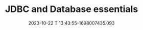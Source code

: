 ---
title: "JDBC and Database essentials"
date: 2023-10-22 T 13:43:55-1698007435.093
draft: false
collapsible: true
enableToc: true
meta_image: tech/high_performance_java_persistence/hpjp_horizontal.jpg
image: tech/high_performance_java_persistence/hpjp_horizontal.jpg
weight: 2
---